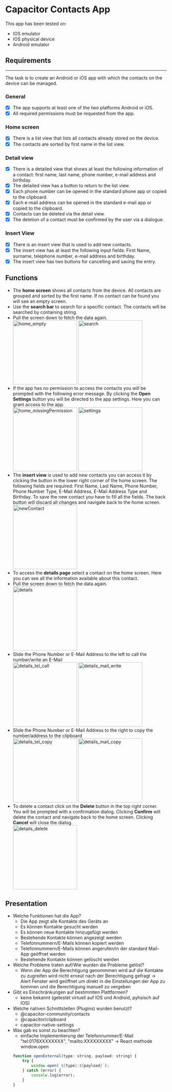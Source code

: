# Capacitor Contacts App

This app has been tested on:

-   IOS emulator
-   IOS physical device
-   Android emulator

## Requirements

---

The task is to create an Android or iOS app with which the contacts on the device can be managed.

### General

-   [x] The app supports at least one of the two platforms Android or iOS.
-   [x] All required permissions must be requested from the app.

### Home screen

-   [x] There is a list view that lists all contacts already stored on the device.
-   [x] The contacts are sorted by first name in the list view.

### Detail view

-   [x] There is a detailed view that shows at least the following information of a contact: first name, last name, phone number, e-mail address and birthday.
-   [x] The detailed view has a button to return to the list view.
-   [x] Each phone number can be opened in the standard phone app or copied to the clipboard.
-   [x] Each e-mail address can be opened in the standard e-mail app or copied to the clipboard.
-   [x] Contacts can be deleted via the detail view.
-   [x] The deletion of a contact must be confirmed by the user via a dialogue.

### Insert View

-   [x] There is an insert view that is used to add new contacts.
-   [x] The insert view has at least the following input fields: First Name, surname, telephone number, e-mail address and birthday.
-   [x] The insert view has two buttons for cancelling and saving the entry.

## Functions

-   The **home screen** shows all contacts from the device. All contacts are grouped and sorted by the first name. If no contact can be found you will see an empty screen.
-   Use the **search bar** to search for a specific contact. The contacts will be searched by containing string.
-   Pull the screen down to fetch the data again.<br/>
    <img src="./docuAssets/home_empty.png" alt="home_empty" width="200"/>
    <img src="./docuAssets/search.png" alt="search" width="200"/><br/>
-   If the app has no permission to access the contacts you will be prompted with the following error message. By clicking the **Open Settings** button you will be directed to the app settings. Here you can grant access to the app.<br/>
    <img src="./docuAssets/home_missingPermission.png" alt="home_missingPermission" width="200"/>
    <img src="./docuAssets/settings.png" alt="settings" width="200"/><br/>
-   The **insert view** is used to add new contacts you can access it by clicking the button in the lower right corner of the home screen. The following fields are required: First Name, Last Name, Phone Number, Phone Number Type, E-Mail Address, E-Mail Address Type and Birthday. To save the new contact you have to fill all the fields. The back button will discard all changes and navigate back to the home screen.<br/>
    <img src="./docuAssets/newContact.png" alt="newContact" width="200"/><br/>
-   To access the **details page** select a contact on the home screen. Here you can see all the information available about this contact.
-   Pull the screen down to fetch the data again.<br/>
    <img src="./docuAssets/details.png" alt="details" width="200"/><br/>
-   Slide the Phone Number or E-Mail Address to the left to call the number/write an E-Mail<br/>
    <img src="./docuAssets/details_tel_call.png" alt="details_tel_call" width="200"/>
    <img src="./docuAssets/details_mail_write.png" alt="details_mail_write" width="200"/>
-   Slide the Phone Number or E-Mail Address to the right to copy the number/address to the clipboard<br/>
    <img src="./docuAssets/details_tel_copy.png" alt="details_tel_copy" width="200"/>
    <img src="./docuAssets/details_mail_copy.png" alt="details_mail_copy" width="200"/><br/>
-   To delete a contact click on the **Delete** button in the top right corner. You will be prompted with a confirmation dialog. Clicking **Confirm** will delete the contact and navigate back to the home screen. Clicking **Cancel** will close the dialog.<br/>
    <img src="./docuAssets/details_delete.png" alt="details_delete" width="200"/>
    <br/>

## Presentation

-   Welche Funktionen hat die App?
    -   Die App zeigt alle Kontakte des Geräts an
    -   Es können Kontakte gesucht werden
    -   Es können neue Kontakte hinzugefügt werden
    -   Bestehende Kontakte können angezeigt werden
    -   Telefonnummern/E-Mails können kopiert werden
    -   Telefonnummern/E-Mails können angerufen/in der standard Mail-App geöffnet werden
    -   Bestehende Kontakte können gelöscht werden
-   Welche Probleme traten auf/Wie wurden die Probleme gelöst?
    -   Wenn der App die Berechtigung genommmen wird auf die Kontakte zu zugreifen wird nicht erneut nach der Berechtigung gefragt -> Alert Fenster wird geöffnet um direkt in die Einstellungen der App zu kommen und die Berechtigung manuell zu vergeben
-   Gibt es Einschränkungen auf bestimmten Plattformen?
    -   keine bekannt (getestet virtuell auf IOS und Android, pyhsisch auf IOS)
-   Welche nativen Schnittstellen (Plugins) wurden benutzt?
    -   @capacitor-community/contacts
    -   @capacitor/clipboard
    -   capacitor-native-settings
-   Was gab es sonst zu beachten?
    -   einfache Implementierung der Telefonnummer/E-Mail "tel:0176XXXXXXXX", "mailto:XXXXXXXXX" -> React methode window.open
    ```javascript
    function openExternal(type: string, payload: string) {
        try {
            window.open(`${type}:${payload}`);
        } catch (error) {
            console.log(error);
        }
    }
    ```
